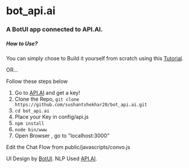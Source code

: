 # bot_api.ai
### A BotUI app connected to API.AI.

##### How to Use?

You can simply chose to
Build it yourself from scratch using this [Tutorial](https://chatbotslife.com/custom-api-ai-chatbot-using-botui-58d673155c7d).

OR...

Follow these steps below

1. Go to [API.AI](https://www.api.ai) and get a key!
2. Clone the Repo,
  `
  git clone https://github.com/sushantshekhar20/bot_api.ai.git
  `
3. `cd bot_api.ai`
4. Place your Key in config/api.js
5. `npm install`
6. `node bin/www`
7. Open Browser , go to "localhost:3000"

  Edit the Chat Flow from public/javascripts/convo.js

UI Design by [BotUI](https://github.com/moinism/botui).
NLP Used [API.AI](https://www.api.ai).
